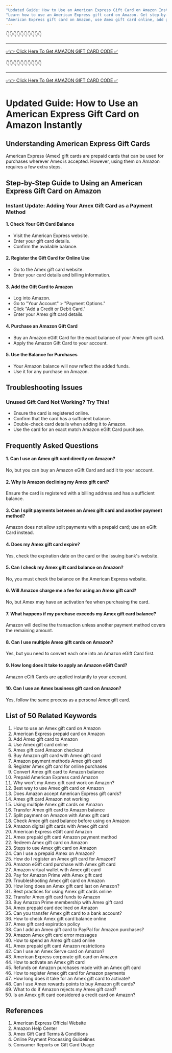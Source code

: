 ```yaml
---
"Updated Guide: How to Use an American Express Gift Card on Amazon Instantly"
"Learn how to use an American Express gift card on Amazon. Get step-by-step instructions, FAQs, and troubleshooting tips to shop easily."
"American Express gift card on Amazon, use Amex gift card online, add gift card to Amazon, Amex prepaid card, shop with Amex on Amazon"
---
```



👇👇👇👇👇👇👇👇👇👇

---

[✅👉 Click Here To Get AMAZON GIFT CARD CODE ✅](https://therewardgate.com/free-amazon-code/)


👇👇👇👇👇👇👇👇👇👇

---

[✅👉 Click Here To Get AMAZON GIFT CARD CODE ✅](https://therewardgate.com/free-amazon-code/)


# **Updated Guide: How to Use an American Express Gift Card on Amazon Instantly**

## **Understanding American Express Gift Cards**

American Express (Amex) gift cards are prepaid cards that can be used for purchases wherever Amex is accepted. However, using them on Amazon requires a few extra steps.

## **Step-by-Step Guide to Using an American Express Gift Card on Amazon**

### **Instant Update: Adding Your Amex Gift Card as a Payment Method**

#### **1. Check Your Gift Card Balance**
- Visit the American Express website.
- Enter your gift card details.
- Confirm the available balance.

#### **2. Register the Gift Card for Online Use**
- Go to the Amex gift card website.
- Enter your card details and billing information.

#### **3. Add the Gift Card to Amazon**
- Log into Amazon.
- Go to "Your Account" > "Payment Options."
- Click "Add a Credit or Debit Card."
- Enter your Amex gift card details.

#### **4. Purchase an Amazon Gift Card**
- Buy an Amazon eGift Card for the exact balance of your Amex gift card.
- Apply the Amazon Gift Card to your account.

#### **5. Use the Balance for Purchases**
- Your Amazon balance will now reflect the added funds.
- Use it for any purchase on Amazon.

## **Troubleshooting Issues**

### **Unused Gift Card Not Working? Try This!**
- Ensure the card is registered online.
- Confirm that the card has a sufficient balance.
- Double-check card details when adding it to Amazon.
- Use the card for an exact match Amazon eGift Card purchase.

## **Frequently Asked Questions**

#### **1. Can I use an Amex gift card directly on Amazon?**
No, but you can buy an Amazon eGift Card and add it to your account.

#### **2. Why is Amazon declining my Amex gift card?**
Ensure the card is registered with a billing address and has a sufficient balance.

#### **3. Can I split payments between an Amex gift card and another payment method?**
Amazon does not allow split payments with a prepaid card; use an eGift Card instead.

#### **4. Does my Amex gift card expire?**
Yes, check the expiration date on the card or the issuing bank's website.

#### **5. Can I check my Amex gift card balance on Amazon?**
No, you must check the balance on the American Express website.

#### **6. Will Amazon charge me a fee for using an Amex gift card?**
No, but Amex may have an activation fee when purchasing the card.

#### **7. What happens if my purchase exceeds my Amex gift card balance?**
Amazon will decline the transaction unless another payment method covers the remaining amount.

#### **8. Can I use multiple Amex gift cards on Amazon?**
Yes, but you need to convert each one into an Amazon eGift Card first.

#### **9. How long does it take to apply an Amazon eGift Card?**
Amazon eGift Cards are applied instantly to your account.

#### **10. Can I use an Amex business gift card on Amazon?**
Yes, follow the same process as a personal Amex gift card.

## **List of 50 Related Keywords**

1. How to use an Amex gift card on Amazon  
2. American Express prepaid card on Amazon  
3. Add Amex gift card to Amazon  
4. Use Amex gift card online  
5. Amex gift card Amazon checkout  
6. Buy Amazon gift card with Amex gift card  
7. Amazon payment methods Amex gift card  
8. Register Amex gift card for online purchases  
9. Convert Amex gift card to Amazon balance  
10. Prepaid American Express card Amazon  
11. Why won’t my Amex gift card work on Amazon?  
12. Best way to use Amex gift card on Amazon  
13. Does Amazon accept American Express gift cards?  
14. Amex gift card Amazon not working  
15. Using multiple Amex gift cards on Amazon  
16. Transfer Amex gift card to Amazon balance  
17. Split payment on Amazon with Amex gift card  
18. Check Amex gift card balance before using on Amazon  
19. Amazon digital gift cards with Amex gift card  
20. American Express eGift card Amazon  
21. Amex prepaid gift card Amazon payment method  
22. Redeem Amex gift card on Amazon  
23. Steps to use Amex gift card on Amazon  
24. Can I use a prepaid Amex on Amazon?  
25. How do I register an Amex gift card for Amazon?  
26. Amazon eGift card purchase with Amex gift card  
27. Amazon virtual wallet with Amex gift card  
28. Pay for Amazon Prime with Amex gift card  
29. Troubleshooting Amex gift card on Amazon  
30. How long does an Amex gift card last on Amazon?  
31. Best practices for using Amex gift cards online  
32. Transfer Amex gift card funds to Amazon  
33. Buy Amazon Prime membership with Amex gift card  
34. Amex prepaid card declined on Amazon  
35. Can you transfer Amex gift card to a bank account?  
36. How to check Amex gift card balance online  
37. Amex gift card expiration policy  
38. Can I add an Amex gift card to PayPal for Amazon purchases?  
39. Amazon Amex gift card error messages  
40. How to spend an Amex gift card online  
41. Amex prepaid gift card Amazon restrictions  
42. Can I use an Amex Serve card on Amazon?  
43. American Express corporate gift card on Amazon  
44. How to activate an Amex gift card  
45. Refunds on Amazon purchases made with an Amex gift card  
46. How to register Amex gift card for Amazon payments  
47. How long does it take for an Amex gift card to activate?  
48. Can I use Amex rewards points to buy Amazon gift cards?  
49. What to do if Amazon rejects my Amex gift card?  
50. Is an Amex gift card considered a credit card on Amazon?  

## **References**
1. American Express Official Website
2. Amazon Help Center
3. Amex Gift Card Terms & Conditions
4. Online Payment Processing Guidelines
5. Consumer Reports on Gift Card Usage
